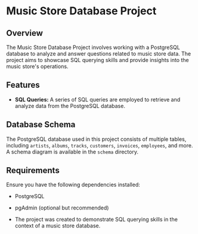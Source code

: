 # Music Store Database Project

## Overview

The Music Store Database Project involves working with a PostgreSQL database to analyze and answer questions related to music store data. The project aims to showcase SQL querying skills and provide insights into the music store's operations.

## Features

- **SQL Queries:** A series of SQL queries are employed to retrieve and analyze data from the PostgreSQL database.

## Database Schema

The PostgreSQL database used in this project consists of multiple tables, including `artists`, `albums`, `tracks`, `customers`, `invoices`, `employees`, and more. A schema diagram is available in the `schema` directory.

## Requirements

Ensure you have the following dependencies installed:

- PostgreSQL
- pgAdmin (optional but recommended)

- The project was created to demonstrate SQL querying skills in the context of a music store database.
